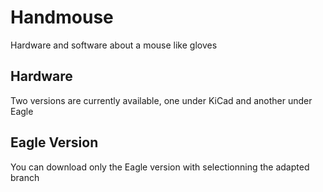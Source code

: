 Handmouse
=========

Hardware and software about a mouse like gloves

Hardware
--------

Two versions are currently available, one under KiCad and another under Eagle

Eagle Version
-------------

You can download only the Eagle version with selectionning the adapted branch
